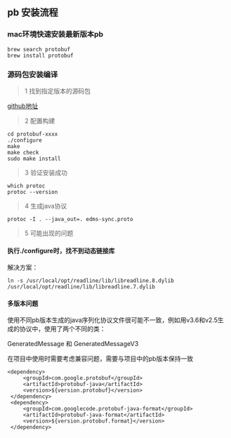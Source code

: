 ## pb 安装流程

### mac环境快速安装最新版本pb

```
brew search protobuf
brew install protobuf

```

### 源码包安装编译

> 1 找到指定版本的源码包

[github地址](https://github.com/protocolbuffers/protobuf/releases)

> 2 配置构建

```
cd protobuf-xxxx
./configure
make
make check
sudo make install

```

> 3 验证安装成功

```
which protoc
protoc --version

```

> 4 生成java协议

```
protoc -I . --java_out=. edms-sync.proto

```

> 5 可能出现的问题

#### 执行./configure时，找不到动态链接库

解决方案：

```
ln -s /usr/local/opt/readline/lib/libreadline.8.dylib /usr/local/opt/readline/lib/libreadline.7.dylib

```

#### 多版本问题

使用不同pb版本生成的java序列化协议文件很可能不一致，例如用v3.6和v2.5生成的协议中，使用了两个不同的类：

GeneratedMessage 和 GeneratedMessageV3

在项目中使用时需要考虑兼容问题，需要与项目中的pb版本保持一致

```
<dependency>
     <groupId>com.google.protobuf</groupId>
     <artifactId>protobuf-java</artifactId>
     <version>${version.protobuf}</version>
 </dependency>
 <dependency>
     <groupId>com.googlecode.protobuf-java-format</groupId>
     <artifactId>protobuf-java-format</artifactId>
     <version>${version.protobuf.format}</version>
 </dependency>

```
